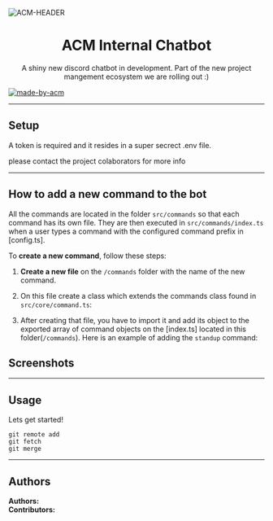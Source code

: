 ![ACM-HEADER](https://user-images.githubusercontent.com/14032427/92643737-e6252e00-f2ff-11ea-8a51-1f1b69caba9f.png)

<h1 align="center"> ACM Internal Chatbot  </h1>

<p align="center"> 
A shiny new discord chatbot in development. Part of the new project mangement ecosystem we are rolling out :)
</p>

<p>
  <a href="https://acmvit.in/" target="_blank">
    <img alt="made-by-acm" src="https://img.shields.io/badge/MADE%20BY-ACM%20VIT-blue?style=for-the-badge" />
  </a>
    <!-- Uncomment the below line to add the license badge. Make sure the right license badge is reflected. -->
    <!-- <img alt="license" src="https://img.shields.io/badge/License-MIT-green.svg?style=for-the-badge" /> -->
    <!-- forks/stars/tech stack in the form of badges from https://shields.io/ -->
</p>

---

## Setup

A token is required and it resides in a super secrect .env file.

please contact the project colaborators for more info 

---

## How to add a new command to the bot

All the commands are located in the folder `src/commands` so that each command has its own file. They are then executed in `src/commands/index.ts` when a user types a command with the configured command prefix in [config.ts].

To **create a new command**, follow these steps:

1. **Create a new file** on the `/commands` folder with the name of the new command.
2. On this file create a class which extends the commands class found in `src/core/command.ts`:

3. After creating that file, you have to import it and add its object to the exported array of command objects on the [index.ts]  located in this folder(`/commands`). Here is an example of adding the `standup` command:




## Screenshots

<!-- Add one screenshot of your project (max height: 1000px, max size: 1mb) 'if applicable' under assets folder in root of your project ![sceenshot](assets/<name of image>) -->
<!-- if your project has multiple pictures , merge them into one image using a tool similar to figma -->

---

## Usage

<!-- How To, Features, Installation etc. as subheadings in this section. example-->

Lets get started!

```console
git remote add
git fetch
git merge
```

---

## Authors

**Authors:** <!-- [author1's name](link to their github profile), [author2's name](link to their github profile) .. -->  
**Contributors:** <!-- Generate contributors list using this link - https://contributors-img.web.app/preview -->
